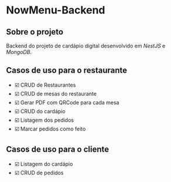 # NowMenu-Backend
## Sobre o projeto

Backend do projeto de cardápio digital desenvolvido em _NestJS_ e _MongoDB_.

## Casos de uso para o restaurante

- ☑️ CRUD de Restaurantes
- ☑️ CRUD de mesas do restaurante
- ☑️ Gerar PDF com QRCode para cada mesa
- ☑️ CRUD do cardápio
- ☑️ Listagem dos pedidos
- ☑️ Marcar pedidos como feito

## Casos de uso para o cliente

- ☑️ Listagem do cardápio
- ☑️ CRUD de pedidos
